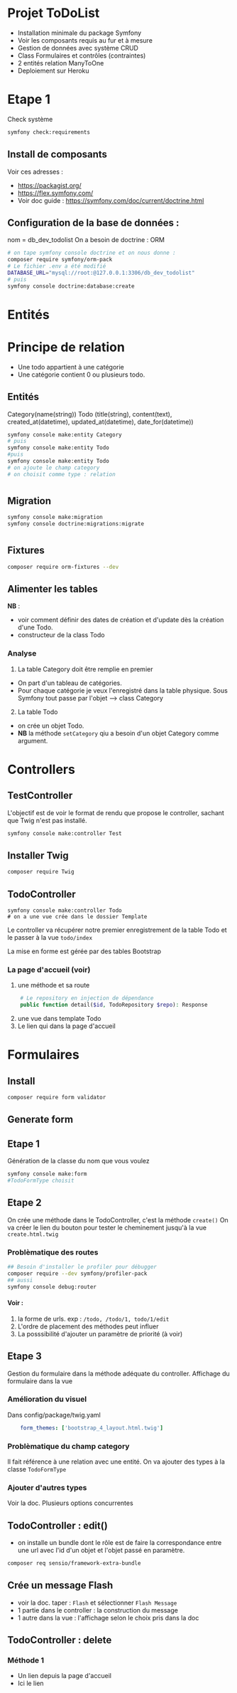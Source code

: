 # Projet ToDoList
- Installation minimale du package Symfony
- Voir les composants requis au fur et à mesure
- Gestion de données avec système CRUD
- Class Formulaires et contrôles (contraintes)
- 2 entités relation ManyToOne
- Deploiement sur Heroku

# Etape 1
Check système
```bash
symfony check:requirements
```

## Install de composants
Voir ces adresses :
- https://packagist.org/
- https://flex.symfony.com/
- Voir doc guide : https://symfony.com/doc/current/doctrine.html

## Configuration de la base de données : 
nom = db_dev_todolist
On a besoin de doctrine : ORM
```bash
# on tape symfony console doctrine et on nous donne :
composer require symfony/orm-pack
# Le fichier .env a été modifié
DATABASE_URL="mysql://root:@127.0.0.1:3306/db_dev_todolist"
# puis
symfony console doctrine:database:create
```
#
# Entités
# Principe de relation
- Une todo appartient à une catégorie
- Une catégorie contient 0 ou plusieurs todo.
## Entités
Category(name(string))
Todo (title(string), content(text), created_at(datetime), updated_at(datetime), date_for(datetime))
```bash
symfony console make:entity Category
# puis 
symfony console make:entity Todo
#puis 
symfony console make:entity Todo
# on ajoute le champ category
# on choisit comme type : relation
```

#
## Migration
```bash
symfony console make:migration
symfony console doctrine:migrations:migrate
```

#
## Fixtures
```bash
composer require orm-fixtures --dev
```

## Alimenter les tables
__NB__ : 
- voir comment définir des dates de création et d'update dès la création d'une Todo.
- constructeur de la class Todo

### Analyse

1. La table Category doit être remplie en premier
- On part d'un tableau de catégories.
 - Pour chaque catégorie je veux l'enregistré dans la table physique.
        Sous Symfony tout passe par l'objet --> class Category
2. La table Todo
- on crée un objet Todo.
- __NB__ la méthode `setCategory` qiu a besoin d'un objet Category comme argument.

#
# Controllers
## TestController
L'objectif est de voir le format de rendu que propose le controller, sachant que Twig n'est pas installé.
```bash
symfony console make:controller Test
```
## Installer Twig
```bash
composer require Twig
```
## TodoController
```
symfony console make:controller Todo
# on a une vue crée dans le dossier Template
```
Le controller va récupérer notre premier enregistrement de la table Todo et le passer à la vue `todo/index`

La mise en forme est gérée par des tables Bootstrap
### La page d'accueil (voir)
1. une méthode et sa route
```php 
    # Le repository en injection de dépendance
    public function detail($id, TodoRepository $repo): Response 
```
2. une vue dans template Todo
3. Le lien qui dans la page d'accueil

#
# Formulaires
## Install
```bash
composer require form validator
```
## Generate form
## Etape 1 
Génération de la classe du nom que vous voulez
```bash
symfony console make:form
#TodoFormType choisit
```
## Etape 2
On crée une méthode dans le TodoController, c'est la méthode `create()`
On va créer le lien du bouton pour tester le cheminement jusqu'à la vue `create.html.twig`
### Problèmatique des routes
```bash
## Besoin d'installer le profiler pour débugger
composer require --dev symfony/profiler-pack
## aussi
symfony console debug:router
```
#### Voir :
1. la forme de urls. exp : `/todo, /todo/1, todo/1/edit`
2. L'ordre de placement des méthodes peut influer
3. La posssibilité d'ajouter un paramètre de priorité (à voir)

## Etape 3
Gestion du formulaire dans la méthode adéquate du controller.
Affichage du formulaire dans la vue 
### Amélioration du visuel
Dans config/package/twig.yaml
```yaml
    form_themes: ['bootstrap_4_layout.html.twig']
```

### Problèmatique du champ category
Il fait référence à une relation avec une entité.
On va ajouter des types à la classe `TodoFormType`
### Ajouter d'autres types
Voir la doc. Plusieurs options concurrentes
## TodoController : edit()
- on installe un bundle dont le rôle est de faire la correspondance entre une url avec l'id d'un objet et l'objet passé en paramètre.
```bash
composer req sensio/framework-extra-bundle
``` 

## Crée un message Flash
- voir la doc. taper : `Flash` et sélectionner `Flash Message`
- 1 partie dans le controller : la construction du message
- 1 autre dans la vue : l'affichage selon le choix pris dans la doc
## TodoController : delete
### Méthode 1 
- Un lien depuis la page d'accueil 
- Ici le lien